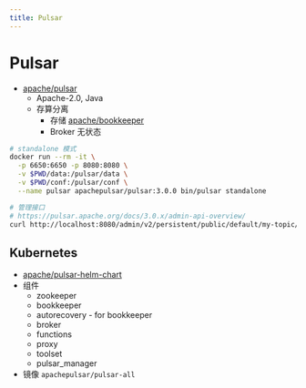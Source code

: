 ```yaml
---
title: Pulsar
---
```


# Pulsar

- [apache/pulsar](https://github.com/apache/pulsar)
  - Apache-2.0, Java
  - 存算分离
    - 存储 [apache/bookkeeper](https://github.com/apache/bookkeeper)
    - Broker 无状态

```bash
# standalone 模式
docker run --rm -it \
  -p 6650:6650 -p 8080:8080 \
  -v $PWD/data:/pulsar/data \
  -v $PWD/conf:/pulsar/conf \
  --name pulsar apachepulsar/pulsar:3.0.0 bin/pulsar standalone

# 管理接口
# https://pulsar.apache.org/docs/3.0.x/admin-api-overview/
curl http://localhost:8080/admin/v2/persistent/public/default/my-topic/stats
```

## Kubernetes

- [apache/pulsar-helm-chart](https://github.com/apache/pulsar-helm-chart)
- 组件
  - zookeeper
  - bookkeeper
  - autorecovery - for bookkeeper
  - broker
  - functions
  - proxy
  - toolset
  - pulsar_manager
- 镜像 `apachepulsar/pulsar-all`
